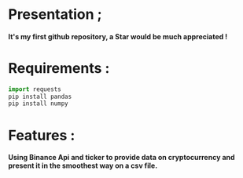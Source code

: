 #  Presentation ; 
#### It's my first github repository, a Star would be much appreciated ! 

#  Requirements : 
```python
import requests
pip install pandas
pip install numpy
```
#  Features : 

#### Using Binance Api and ticker to provide data on cryptocurrency and present it in the smoothest way on a csv file.

